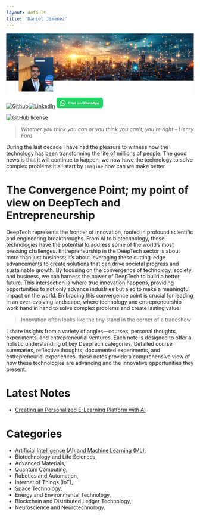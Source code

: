 ```yaml
---
layout: default
title: 'Daniel Jimenez'
---
```

![Daniel Jimenez](./assets/banner_pic.png)
[![Github](https://img.shields.io/badge/github-121013?style=for-the-badge&logo=github&logoColor=white)](https://github.com/dfjimenezt)[![LinkedIn](https://img.shields.io/badge/linkedin-%230077B5.svg?style=for-the-badge&logo=linkedin&logoColor=white)](https://linkedin.com/in/dfjimenezt)
<a aria-label="Chat on WhatsApp" href="https://wa.me/34693396247"><img alt="Chat on WhatsApp" height="28" src="./assets/WhatsAppButtonGreenSmall.svg" /></a>


[![GitHub license](https://img.shields.io/badge/license-MIT-green)](https://mit-license.org/)

>*Whether you think you can or you think you can’t, you’re right - Henry Ford*

During the last decade I have had the pleasure to witness how the technology has been transforming the life of millions of people. The good news is that it will continue to happen, we now have the technology to solve complex problems it all start by `imagine` how can we make better.

# The Convergence Point; my point of view on DeepTech and Entrepreneurship

DeepTech represents the frontier of innovation, rooted in profound scientific and engineering breakthroughs. From AI to biotechnology, these technologies have the potential to address some of the world’s most pressing challenges. Entrepreneurship in the DeepTech sector is about more than just business; it’s about leveraging these cutting-edge advancements to create solutions that can drive societal progress and sustainable growth. By focusing on the convergence of technology, society, and business, we can harness the power of DeepTech to build a better future. This intersection is where true innovation happens, providing opportunities to not only advance industries but also to make a meaningful impact on the world. Embracing this convergence point is crucial for leading in an ever-evolving landscape, where technology and entrepreneurship work hand in hand to solve complex problems and create lasting value.

> Innovation often looks like the tiny stand in the corner of a tradeshow

I share insights from a variety of angles—courses, personal thoughts, experiments, and entrepreneurial ventures. Each note is designed to offer a holistic understanding of key DeepTech categories. Detailed course summaries, reflective thoughts, documented experiments, and entrepreneurial experiences, these notes provide a comprehensive view of how these technologies are advancing and the innovative opportunities they present.


# Latest Notes

* [Creating an Personalized E-Learning Platform with AI](./notes/courses/generative-ai-beginners.md)

# Categories

* [Artificial Intelligence (AI) and Machine Learning (ML)](./notes/ai/),
* Biotechnology and Life Sciences,
* Advanced Materials,
* Quantum Computing,
* Robotics and Automation,
* Internet of Things (IoT),
* Space Technology,
* Energy and Environmental Technology,
* Blockchain and Distributed Ledger Technology,
* Neuroscience and Neurotechnology.

 

